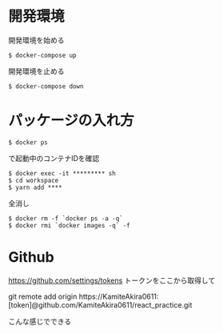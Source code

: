 # 開発環境

開発環境を始める

```
$ docker-compose up
```

開発環境を止める

```
$ docker-compose down
```

# パッケージの入れ方

```
$ docker ps
```

で起動中のコンテナIDを確認

```
$ docker exec -it ********* sh
$ cd workspace
$ yarn add ****
```

全消し

```
$ docker rm -f `docker ps -a -q`
$ docker rmi `docker images -q` -f
```

# Github

https://github.com/settings/tokens
トークンをここから取得して

git remote add origin https://KamiteAkira0611:[token]@github.com/KamiteAkira0611/react_practice.git

こんな感じでできる
